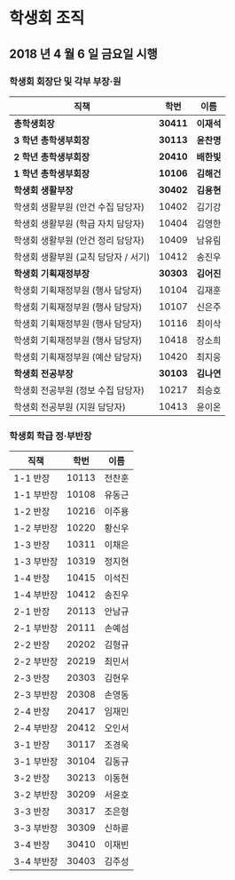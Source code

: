 # 학생회 조직

## 2018 년 4 월 6 일 금요일 시행

### 학생회 회장단 및 각부 부장&middot;원

| 직책                                 | 학번      | 이름       |
| ------------------------------------ | --------- | ---------- |
| **총학생회장**                       | **30411** | **이재석** |
| **3 학년 총학생부회장**              | **30113** | **윤찬명** |
| **2 학년 총학생부회장**              | **20410** | **배한빛** |
| **1 학년 총학생부회장**              | **10106** | **김해건** |
| **학생회 생활부장**                  | **30402** | **김용현** |
| 학생회 생활부원 (안건 수집 담당자)   | 10402     | 김기강     |
| 학생회 생활부원 (학급 자치 담당자)   | 10404     | 김영한     |
| 학생회 생활부원 (안건 정리 담당자)   | 10409     | 남유림     |
| 학생회 생활부원 (교칙 담당자 / 서기) | 10412     | 송진우     |
| **학생회 기획재정부장**              | **30303** | **김어진** |
| 학생회 기획재정부원 (행사 담당자)    | 10104     | 김재훈     |
| 학생회 기획재정부원 (행사 담당자)    | 10107     | 신은주     |
| 학생회 기획재정부원 (행사 담당자)    | 10116     | 최이삭     |
| 학생회 기획재정부원 (행사 담당자)    | 10418     | 장소희     |
| 학생회 기획재정부원 (예산 담당자)    | 10420     | 최지웅     |
| **학생회 전공부장**                  | **30103** | **김나연** |
| 학생회 전공부원 (정보 수집 담당자)   | 10217     | 최승호     |
| 학생회 전공부원 (지원 담당자)        | 10413     | 윤이온     |

### 학생회 학급 정&middot;부반장

| 직책       | 학번  | 이름   |
| ---------- | ----- | ------ |
| 1-1 반장   | 10113 | 전찬훈 |
| 1-1 부반장 | 10108 | 유동근 |
| 1-2 반장   | 10216 | 이주용 |
| 1-2 부반장 | 10220 | 황신우 |
| 1-3 반장   | 10311 | 이채은 |
| 1-3 부반장 | 10319 | 정지현 |
| 1-4 반장   | 10415 | 이석진 |
| 1-4 부반장 | 10412 | 송진우 |
| 2-1 반장   | 20113 | 안남규 |
| 2-1 부반장 | 20111 | 손예섬 |
| 2-2 반장   | 20202 | 김형규 |
| 2-2 부반장 | 20219 | 최민서 |
| 2-3 반장   | 20303 | 김현우 |
| 2-3 부반장 | 20308 | 손영동 |
| 2-4 반장   | 20417 | 임재민 |
| 2-4 부반장 | 20412 | 오인서 |
| 3-1 반장   | 30117 | 조경욱 |
| 3-1 부반장 | 30104 | 김동규 |
| 3-2 반장   | 30213 | 이동현 |
| 3-2 부반장 | 30209 | 서윤호 |
| 3-3 반장   | 30317 | 조은형 |
| 3-3 부반장 | 30309 | 신하륜 |
| 3-4 반장   | 30410 | 이재빈 |
| 3-4 부반장 | 30403 | 김주성 |

